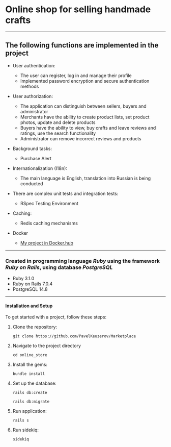 # Online shop for selling handmade crafts

___

## The following functions are implemented in the project

+ User authentication:
  + The user can register, log in and manage their profile
  + Implemented password encryption and secure authentication methods

+ User authorization:
  + The application can distinguish between sellers, buyers and administrator
  + Merchants have the ability to create product lists, set product photos, update and delete products
  + Buyers have the ability to view, buy crafts and leave reviews and ratings, use the search functionality
  + Administrator can remove incorrect reviews and products

+ Background tasks:
  + Purchase Alert

+ Internationalization (I18n):
  + The main language is English, translation into Russian is being conducted

+ There are complex unit tests and integration tests:
  + RSpec Testing Environment

+ Caching:
  + Redis caching mechanisms

+ Docker
  + [My  project in Docker.hub](https://hub.docker.com/repository/docker/pavelkeuzerov/shop/general)
___
     
### Created in programming language ___Ruby___ using the framework ___Ruby on Rails___, using database ___PostgreSQL___

+ Ruby 3.1.0
+ Ruby on Rails 7.0.4
+ PostgreSQL 14.8
____

#### Installation and Setup

To get started with a project, follow these steps:

1. Clone the repository:
  
    `git clone https://github.com/PavelKeuzerov/Marketplace`

2. Navigate to the project directory  
 
    `cd online_store`

3. Install the gems:
  
    `bundle install`

4. Set up the database:

    `rails db:create`

    `rails db:migrate`

5. Run application:

    `rails s`


6. Run sidekiq:

   `sidekiq`

